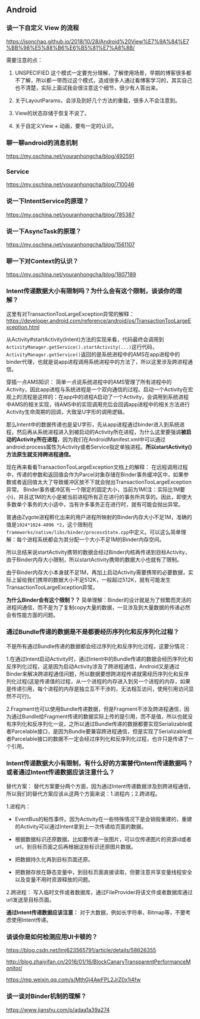 ## Android

### 谈一下自定义 View 的流程

https://jsonchao.github.io/2018/10/28/Android%20View%E7%9A%84%E7%BB%98%E5%88%B6%E6%B5%81%E7%A8%8B/

需要注意的点：
1. UNSPECIFIED 这个模式一定要充分理解，了解使用场景，早期的博客很多都不了解，所以都一带而过这个模式，造成很多人通过看博客学习的，其实自己也不清楚，实际上面试我会很注意这个细节，很少有人答出来。

2. 关于LayoutParams，会涉及到好几个方法的重载，很多人不会注意到。

3. View的状态存储于恢复不说了。

4. 关于自定义View + 动画，要有一定的认识。

### 聊一聊android的消息机制

https://my.oschina.net/youranhongcha/blog/492591

### Service

https://my.oschina.net/youranhongcha/blog/710046

### 说一下IntentService的原理？

https://my.oschina.net/youranhongcha/blog/785387

### 说一下AsyncTask的原理？

https://my.oschina.net/youranhongcha/blog/1561107

### 聊一下对Context的认识？

https://my.oschina.net/youranhongcha/blog/1807189

### Intent传递数据大小有限制吗？为什么会有这个限制，谈谈你的理解？

这里有对TransactionTooLargeException异常的解释：https://developer.android.com/reference/android/os/TransactionTooLargeException.html

从Activity#startActivity(Intent)方法的实现来看，代码最终会调用到`ActivityManager.getService().startActivity(...)`这行代码，`ActivityManager.getService()`返回的是系统进程中的AMS在app进程中的binder代理，也就是说app进程调用系统进程中的方法了，所以这里涉及跨进程通信。

穿插一点AMS知识：
简单一点说系统进程中的AMS管理了所有进程中的Activity，因此app进程与系统进程是一个双向通信的过程。启动一个Activity在宏观上的流程是这样的：在app中的进程A启动了一个Activity，会调用到系统进程中AMS的相关实现，待AMS中的实现调用完后会回调app进程中的相关方法进行Activity生命周期的回调，大致呈U字形的调用逻辑。

那么Intent中的数据传递也是呈U字形，先从app进程通过binder进入到系统进程，然后再从系统进程进入到被启动的Activity所在进程，为什么这里要强调**被启动的Activity所在进程**，因为我们在AndroidManifest.xml中可以通过android:process属性为Activity或者Service指定单独进程。**所以startActivity()方法原生就支持跨进程通信。**

现在再来看看TransactionTooLargeException文档上的解释：
在远程调用过程中，传递的参数和返回值会作为Parcel对象存储在Binder事务缓冲区中，如果参数或者返回值太大了导致缓冲区放不下就会抛出TransactionTooLargeException异常。
Binder事务缓冲区有一个限定的固定大小，当前为1M(注：实际比1M要小)，并且这1M的大小是被当前进程所有正在进行的事务所共享的。因此，即使大多数单个事务的大小适中，当有许多事务正在进行时，就有可能会抛出异常。

普通由Zygote进程孵化出来的用户进程所映射的Binder内存大小不足1M，准确的值是`1024*1024-4096 *2`，这个限制在`frameworks/native/libs/binder/processState.cpp`中定义。可以这么简单理解：每个进程系统都会为其分配一个大小不足1M的Binder内存空间。

所以总结来说startActivity携带的数据会经过Binder内核再传递到目标Activity，由于Binder内存大小限制，所以startActivity携带的数据大小也就有了限制。

由于Binder内存大小本身就不足1M，再加上启动Activity需要携带的必要数据，实际上留给我们携带的数据大小不足512K，一般超过512K，就有可能发生TransactionTooLargeException异常。

**为什么Binder会有这个限制？？**
简单理解：Binder的设计就是为了频繁而灵活的进程间通信，而不是为了复制copy大量的数据，一旦涉及到大量数据的传递必然会有性能方面的问题。

### 通过Bundle传递的数据是不是都要经历序列化和反序列化过程？

不是所有通过Bundle传递的数据都会经过序列化和反序列化过程，这要分情况：

1.在通过Intent启动Activity时，通过Intent中的Bundle传递的数据会经历序列化和反序列化过程，这是因为启动Activity涉及了跨进程通信，Android又是通过Binder来解决跨进程通信问题，所以数据要想跨进程传递就需经历序列化和反序列化过程(这是传递值的过程，从一个进程的内存进入到另一个进程的内存，如果是传递引用，每个进程的内存是独立互不干涉的，无法相互访问，使用引用访问显然不可行)。

2.Fragment也可以使用Bundle传递数据，但是Fragment不涉及跨进程通信，因为通过Bundle给Fragment传递的数据实际上传的是引用，而不是值，所以也就没有序列化和反序列化一说，之所以通过Bundle传递的数据都要实现Serializable或者Parcelable接口，是因为Bundle要兼容跨进程通信，但是实现了Serializable或者Parcelable接口的数据不一定会经过序列化和反序列化过程，也许只是传递了一个引用。

### Intent传递数据大小有限制，有什么好的方案替代Intent传递数据吗？或者通过Intent传递数据应该注意什么？

替代方案：
替代方案要分两个方面，因为通过Intent传递数据涉及到跨进程通信，所以我们的替代方案应该从这两个方面来说：1.进程内；2.跨进程。

1.进程内：
- EventBus的粘性事件。因为Activity在一些特殊情况下是会销毁重建的，重建的Activity可以通过Intent拿到上一次传递给页面的数据。

- 根据数据标识还原数据，比如要传递一张图片，可以仅传递图片的资源id或者url，到目标页面之后再根据这些标识还原图片数据。

- 把数据持久化再到目标页面还原。

- 把数据存放在静态变量中，到目标页面直接读取，但要注意共享变量线程安全以及变量不用时资源释放的问题。

2.跨进程：
写入临时文件或者数据库，通过FileProvider将该文件或者数据库通过url发送至目标页面。

**通过Intent传递数据应该注意：**
对于大数据，例如长字符串，Bitmap等，不要考虑使用Intent传递。


### 谈谈你是如何检测应用UI卡顿的？

https://blog.csdn.net/lmj623565791/article/details/58626355

http://blog.zhaiyifan.cn/2016/01/16/BlockCanaryTransparentPerformanceMonitor/

https://mp.weixin.qq.com/s/MthGj4AwFPL2JrZ0x1i4fw

### 谈一谈对Binder机制的理解？

https://www.jianshu.com/p/adaa1a39a274